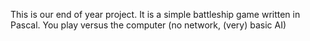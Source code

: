 This is our end of year project. It is a simple battleship game written in Pascal. You play versus the computer (no network, (very) basic AI)
